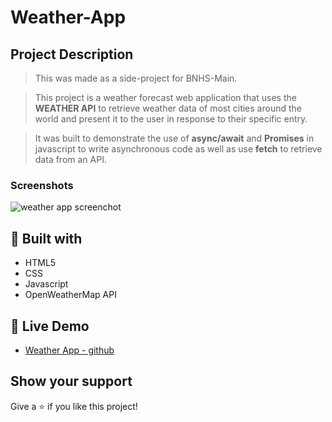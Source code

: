 # Weather-App

## Project Description

> This was made as a side-project for BNHS-Main.

> This project is a weather forecast web application that uses the **WEATHER API** to retrieve weather data of most cities around the world and present it to the user in response to their specific entry.

> It was built to demonstrate the use of **async/await** and **Promises** in javascript to write asynchronous code as well as use **fetch** to retrieve data from an API.

### Screenshots

![weather app screenchot](https://user-images.githubusercontent.com/101331023/192937994-d0c291b3-0007-4bbb-aa89-e72acb5038c3.png)

##  🔧 Built with

- HTML5
- CSS
- Javascript
- OpenWeatherMap API

## 🔴 Live Demo

- [Weather App - github](https://aduvisojr.github.io/Weather-App/)



## Show your support

Give a ⭐️ if you like this project!

